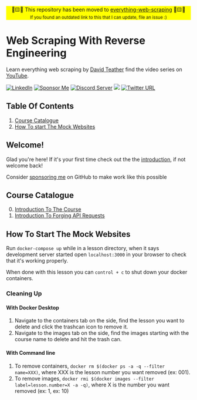 <div align="center" background="yellow" style="width:100%;text-align: center; background-color: yellow;">
   🚩🟨🚩 This repository has been moved to <a href="https://github.com/davidteather/everything-web-scraping">everything-web-scraping</a> 🚩🟨🚩
    <br>
    <small>If you found an outdated link to this that I can update, file an issue :)</small>
</div>

# Web Scraping With Reverse Engineering


Learn everything web scraping by [David Teather](https://twitter.com/david_teather) find the video series on [YouTube](https://youtube.com/playlist?list=PLmRtxHvzkEE8Ofiy4hnnXSoxw7gs4HOHt).

[![LinkedIn](https://img.shields.io/badge/LinkedIn-0077B5?style=for-the-badge&logo=linkedin&logoColor=white&style=flat-square)](https://www.linkedin.com/in/davidteather/) [![Sponsor Me](https://img.shields.io/static/v1?label=Sponsor&message=%E2%9D%A4&logo=GitHub)](https://github.com/sponsors/davidteather) [![Discord Server](https://img.shields.io/discord/783108952111579166.svg?color=7289da&logo=discord&style=flat-square)](https://discord.gg/yyPhbfma6f) ![](https://visitor-badge.laobi.icu/badge?page_id=davidteather.web-scraping-by-reverse-engineering) [![Twitter URL](https://img.shields.io/twitter/url?style=social&url=https%3A%2F%2Ftwitter.com%2Fdavid_teather)](https://twitter.com/david_teather)

## Table Of Contents
1. [Course Catalogue](#course-catalogue)
2. [How To start The Mock Websites](#how-to-start-the-mock-websites)

## Welcome!

Glad you're here! If it's your first time check out the the [introduction](./000-introduction/README.md), if not welcome back!

Consider [sponsoring me](https://github.com/sponsors/davidteather) on GitHub to make work like this possible

## Course Catalogue
0. [Introduction To The Course](/000-introduction/)
1. [Introduction To Forging API Requests](/001-introduction-to-forging-api-requests/)


## How To Start The Mock Websites

Run `docker-compose up` while in a lesson directory, when it says development server started open `localhost:3000` in your browser to check that it's working properly.

When done with this lesson you can `control + c` to shut down your docker containers.

### Cleaning Up
#### With Docker Desktop

1. Navigate to the containers tab on the side, find the lesson you want to delete and click the trashcan icon to remove it.
2. Navigate to the images tab on the side, find the images starting with the course name to delete and hit the trash can.

#### With Command line

1. To remove containers, `docker rm $(docker ps -a -q --filter name=XXX)`, where XXX is the lesson number you want removed (ex: 001).
2. To remove images, `docker rmi $(docker images --filter label=lesson.number=X -a -q)`, where X is the number you want removed (ex: 1, ex: 10)
